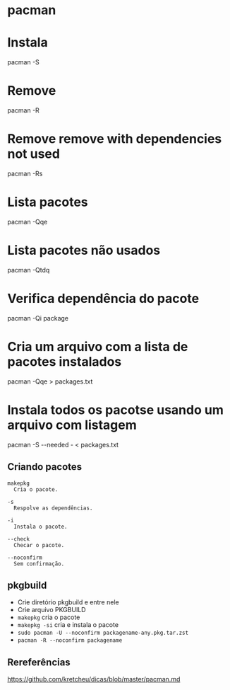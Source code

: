 # pacman

# Instala
pacman -S

# Remove
pacman -R

# Remove remove with dependencies not used
pacman -Rs

# Lista pacotes
pacman -Qqe

# Lista pacotes não usados
pacman -Qtdq

# Verifica dependência do pacote
pacman -Qi package

# Cria um arquivo com a lista de pacotes instalados
pacman -Qqe > packages.txt 

# Instala todos os pacotse usando um arquivo com listagem
pacman -S --needed - < packages.txt 

## Criando pacotes

```
makepkg
  Cria o pacote.

-s
  Respolve as dependências.

-i
  Instala o pacote.

--check
  Checar o pacote.

--noconfirm
  Sem confirmação.
```

## pkgbuild
- Crie diretório pkgbuild e entre nele
- Crie arquivo PKGBUILD
- `makepkg` cria o pacote
- `makepkg -si` cria e instala o pacote
- `sudo pacman -U --noconfirm packagename-any.pkg.tar.zst`
- `pacman -R --noconfirm packagename`

## Rereferências
https://github.com/kretcheu/dicas/blob/master/pacman.md
